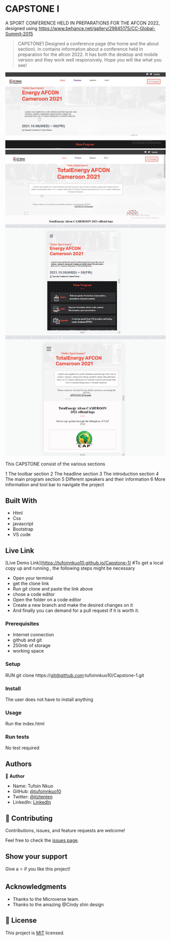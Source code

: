 # CAPSTONE I
A SPORT CONFERENCE HELD IN PREPARATIONS FOR THE AFCON 2022, designed using https://www.behance.net/gallery/29845175/CC-Global-Summit-2015 

> CAPSTONE1
Designed a conference page (the home and the about section). in contains information about a conference held in preparation for the afcon 2022. It has both the desktop and mobile version and they  work well responsively. 
Hope you will like what you see!

![screenshot](./images/home.png)
![screenshot](./images/aboutpage.png)
![screenshot](./images/mhome.png)
![screenshot](./images/mabout.png)



This CAPSTONE consist of the various sections

1 The toolbar section
2 The headline section
3 The introduction section
4 The main program section
5 Different speakers and their information
6 More information and tool bar to navigate the project



## Built With

- Html
- Css
- javascript
- Bootstrap
- VS code

## Live Link

[Live Demo Link](https://tufoinnkuo10.github.io/Capstone-1/
#To get a local copy up and running , the following steps might be necessary
- Open your terminal
- get the clone link
- Run git clone and paste the link above
- chose a code editor
- Open the folder on a code editor
- Create a new branch and make the desired changes on it
- And finally you can demand for a pull request if it is worth it.

### Prerequisites

- Internet connection
- github and git
- 250mb of storage
- working space


### Setup

RUN git clone https://git@github.com:tufoinnkuo10/Capstone-1.git

### Install

The user does not have to install anything

### Usage

Run the index.html

### Run tests 

No test required

## Authors

👤 **Author**
- Name: Tufoin Nkuo
- GitHub: [@tufoinnkuo10](https://github.com/tufoinnkuo10)
- Twitter: [@itztenten](https://twitter.com/itztenten)
- LinkedIn: [LinkedIn](https://www.linkedin.com/in/tufoin-nkuo-3b272320b)

## 🤝 Contributing

Contributions, issues, and feature requests are welcome!

Feel free to check the [issues page](../../issues/).

## Show your support

Give a ⭐️ if you like this project!

## Acknowledgments

- Thanks to the Microverse team.
- Thanks to the amazing @Cindy shin design

## 📝 License

This project is [MIT](./MIT.md) licensed.

